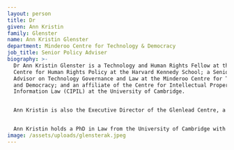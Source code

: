 ```yaml
---
layout: person
title: Dr
given: Ann Kristin
family: Glenster
name: Ann Kristin Glenster
department: Minderoo Centre for Technology & Democracy
job_title: Senior Policy Adviser
biography: >-
  Dr Ann Kristin Glenster is a Technology and Human Rights Fellow at the Carr
  Centre for Human Rights Policy at the Harvard Kennedy School; a Senior Policy
  Advisor on Technology Governance and Law at the Minderoo Centre for Technology
  and Democracy; and an affiliate of the Centre for Intellectual Property and
  Information Law (CIPIL) at the University of Cambridge.


  Ann Kristin is also the Executive Director of the Glenlead Centre, a consortium of independent researchers who aim to bridge the gap between high-quality research and public policy.  She has taught law at the University of Oxford, University of Cambridge, London School of Economics (LSE), and Brown University. A graduate of Columbia University, she has been a Teaching Fellow at Harvard College where she taught moral philosophy for Professor Michael Sandel.


  Ann Kristin holds a PhD in Law from the University of Cambridge with a dissertation entitled The Commodification of Personal Data. She has published on AI, intellectual, property, and personal data with Edward Elgar and held a workshop on deceptive design for legislators, regulators and civil society in Washington D.C. as part of the Nobel Prize Summit 2023.
image: /assets/uploads/glensterak.jpeg
---
```


